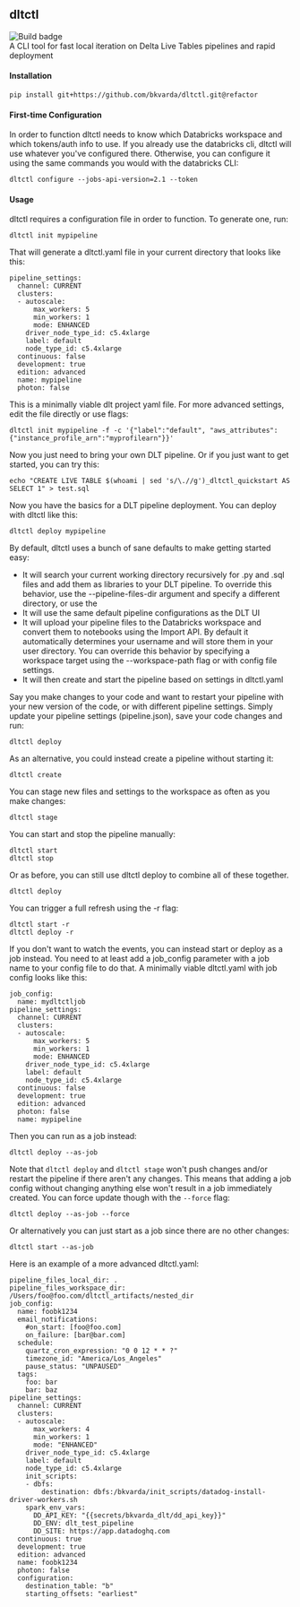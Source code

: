 ## dltctl
![Build badge](https://img.shields.io/github/workflow/status/bkvarda/dltctl/testing)  
A CLI tool for fast local iteration on Delta Live Tables pipelines and rapid deployment 

#### Installation
```
pip install git+https://github.com/bkvarda/dltctl.git@refactor
```

#### First-time Configuration
In order to function dltctl needs to know which Databricks workspace and which tokens/auth info to use. If you already use the databricks cli, dltctl will use whatever you've configured there. Otherwise, you can configure it using the same commands you would with the databricks CLI:
```
dltctl configure --jobs-api-version=2.1 --token
```

#### Usage
 dltctl requires a configuration file in order to function. To generate one, run:
```
dltctl init mypipeline
```
That will generate a dltctl.yaml file in your current directory that looks like this:
```
pipeline_settings:
  channel: CURRENT
  clusters:
  - autoscale:
      max_workers: 5
      min_workers: 1
      mode: ENHANCED
    driver_node_type_id: c5.4xlarge
    label: default
    node_type_id: c5.4xlarge
  continuous: false
  development: true
  edition: advanced
  name: mypipeline
  photon: false
```
This is a minimally viable dlt project yaml file. For more advanced settings, edit the file directly or use flags:
```
dltctl init mypipeline -f -c '{"label":"default", "aws_attributes": {"instance_profile_arn":"myprofilearn"}}'
```
Now you just need to bring your own DLT pipeline. Or if you just want to get started, you can try this:
```
echo "CREATE LIVE TABLE $(whoami | sed 's/\.//g')_dltctl_quickstart AS SELECT 1" > test.sql
```

Now you have the basics for a DLT pipeline deployment. You can deploy with dltctl like this:

```
dltctl deploy mypipeline
```
By default, dltctl uses a bunch of sane defaults to make getting started easy:
- It will search your current working directory recursively for .py and .sql files and add them as libraries to your DLT pipeline. To override this behavior, use the --pipeline-files-dir argument and specify a different directory, or use the
- It will use the same default pipeline configurations as the DLT UI
- It will upload your pipeline files to the Databricks workspace and convert them to notebooks using the Import API. By default it automatically determines your username and will store them in your user directory. You can override this behavior by specifying a workspace target using the --workspace-path flag or with config file settings. 
- It will then create and start the pipeline based on settings in dltctl.yaml 

Say you make changes to your code and want to restart your pipeline with your new version of the code, or with different pipeline settings. Simply update your pipeline settings (pipeline.json), save your code changes and run:
```
dltctl deploy
``` 

As an alternative, you could instead create a pipeline without starting it:
```
dltctl create
```
You can stage new files and settings to the workspace as often as you make changes:
```
dltctl stage
```
You can start and stop the pipeline manually:
```
dltctl start
dltctl stop
```
Or as before, you can still use dltctl deploy to combine all of these together.
```
dltctl deploy
```
You can trigger a full refresh using the -r flag:
```
dltctl start -r
dltctl deploy -r
```
If you don't want to watch the events, you can instead start or deploy as a job instead. You need to at least add a job_config parameter with a job name to your config file to do that. A minimally viable dltctl.yaml with job config looks like this:
```
job_config:
  name: mydltctljob
pipeline_settings:
  channel: CURRENT
  clusters:
  - autoscale:
      max_workers: 5
      min_workers: 1
      mode: ENHANCED
    driver_node_type_id: c5.4xlarge
    label: default
    node_type_id: c5.4xlarge
  continuous: false
  development: true
  edition: advanced
  photon: false
  name: mypipeline
```
Then you can run as a job instead:
```
dltctl deploy --as-job
```
Note that `dltctl deploy` and `dltctl stage` won't push changes and/or restart the pipeline if there aren't any changes. This means that adding a job config without changing anything else won't result in a job immediately created. You can force update though with the `--force` flag:
```
dltctl deploy --as-job --force
```
Or alternatively you can just start as a job since there are no other changes:
```
dltctl start --as-job
```
Here is an example of a more advanced dltctl.yaml:
```
pipeline_files_local_dir: .
pipeline_files_workspace_dir: /Users/foo@foo.com/dltctl_artifacts/nested_dir
job_config:
  name: foobk1234
  email_notifications:
    #on_start: [foo@foo.com]
    on_failure: [bar@bar.com]
  schedule:
    quartz_cron_expression: "0 0 12 * * ?"
    timezone_id: "America/Los_Angeles"
    pause_status: "UNPAUSED"
  tags:
    foo: bar
    bar: baz
pipeline_settings:
  channel: CURRENT
  clusters:
  - autoscale:
      max_workers: 4
      min_workers: 1
      mode: "ENHANCED"
    driver_node_type_id: c5.4xlarge
    label: default
    node_type_id: c5.4xlarge
    init_scripts:
    - dbfs:
        destination: dbfs:/bkvarda/init_scripts/datadog-install-driver-workers.sh
    spark_env_vars:
      DD_API_KEY: "{{secrets/bkvarda_dlt/dd_api_key}}"
      DD_ENV: dlt_test_pipeline
      DD_SITE: https://app.datadoghq.com
  continuous: true
  development: true
  edition: advanced
  name: foobk1234
  photon: false
  configuration:
    destination_table: "b"
    starting_offsets: "earliest"
```





